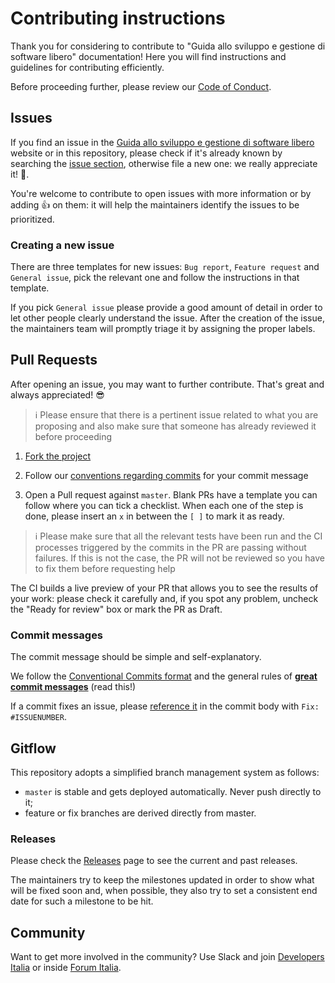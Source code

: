 # Contributing instructions

Thank you for considering to contribute to 
"Guida allo sviluppo e gestione di software libero" documentation!
Here you will find instructions and guidelines for contributing efficiently.

Before proceeding further, please review our [Code of Conduct](CODE_OF_CONDUCT.md).

## Issues

If you find an issue in the 
[Guida allo sviluppo e gestione di software libero](https://docs.italia.it/italia/developers-italia/guida-sviluppo-gestione-software-libero/it/stabile/index.html)
website or in this repository, please check if it's already known by searching
the [issue section](https://github.com/italia/guida-sviluppo-gestione-software-libero/issues), 
otherwise file a new one: we really appreciate it! :rocket:.

You're welcome to contribute to open issues with more information or by adding
:+1: on them: it will help the maintainers identify the issues to be 
prioritized.

### Creating a new issue

There are three templates for new issues: `Bug report`, `Feature request`
and `General issue`, pick the relevant one and follow the instructions
in that template.

If you pick `General issue` please provide a good amount of detail in
order to let other people clearly understand the issue.
After the creation of the issue, the maintainers team will promptly triage
it by assigning the proper labels.

## Pull Requests

After opening an issue, you may want to further contribute.
That's great and always appreciated! :sunglasses:

> :information_source: Please ensure that there is a pertinent issue related to
> what you are proposing and also make sure that someone has already reviewed it
> before proceeding

1. [Fork the project](https://help.github.com/articles/creating-a-pull-request-from-a-fork/)

2. Follow our [conventions regarding commits](#commit-messages) for your commit 
   message

3. Open a Pull request against `master`.
   Blank PRs have a template you can follow where you can tick a checklist.
   When each one of the step is done, please insert an `x` in between the `[ ]`
   to mark it as ready.

> :information_source: Please make sure that all the relevant tests have been
> run and the CI processes triggered by the commits in the PR are passing
> without failures.
> If this is not the case, the PR will not be reviewed so you have to fix them
> before requesting help

The CI builds a live preview of your PR that allows you to see the results of your
work: please check it carefully and, if you spot any problem, uncheck the
"Ready for review" box or mark the PR as Draft.

### Commit messages

The commit message should be simple and self-explanatory.

We follow the [Conventional Commits format](https://www.conventionalcommits.org)
and the general rules of
**[great commit messages](https://chris.beams.io/posts/git-commit/)** (read this!)

If a commit fixes an issue, please
[reference it](https://docs.github.com/en/enterprise/2.16/user/github/managing-your-work-on-github/closing-issues-using-keywords#about-issue-references)
 in the commit body with `Fix: #ISSUENUMBER`.

## Gitflow

This repository adopts a simplified branch management system as follows:

* `master` is stable and gets deployed automatically. Never push directly to it;
* feature or fix branches are derived directly from master.

### Releases

Please check the [Releases](https://github.com/italia/guida-sviluppo-gestione-software-libero/releases)
page to see the current and past releases.

The maintainers try to keep the milestones updated in order to show what will be
fixed soon and, when possible, they also try to set a consistent end date for
such a milestone to be hit.

## Community

Want to get more involved in the community? Use Slack and join 
[Developers Italia](https://app.slack.com/client/T6C27AXE0/CJRSS5S9W/) 
or inside [Forum Italia](https://forum.italia.it/c/software-open-source-per-la-pa/49).
